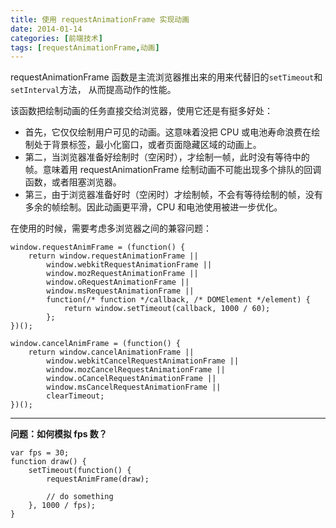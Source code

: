 ```yaml
---
title: 使用 requestAnimationFrame 实现动画
date: 2014-01-14
categories: [前端技术]
tags: [requestAnimationFrame,动画]
---
```


requestAnimationFrame 函数是主流浏览器推出来的用来代替旧的```setTimeout```和```setInterval```方法，
从而提高动作的性能。

该函数把绘制动画的任务直接交给浏览器，使用它还是有挺多好处：

* 首先，它仅仅绘制用户可见的动画。这意味着没把 CPU 或电池寿命浪费在绘制处于背景标签，最小化窗口，或者页面隐藏区域的动画上。
* 第二，当浏览器准备好绘制时（空闲时），才绘制一帧，此时没有等待中的帧。意味着用 requestAnimationFrame 绘制动画不可能出现多个排队的回调函数，或者阻塞浏览器。
* 第三，由于浏览器准备好时（空闲时）才绘制帧，不会有等待绘制的帧，没有多余的帧绘制。因此动画更平滑，CPU 和电池使用被进一步优化。

在使用的时候，需要考虑多浏览器之间的兼容问题：
```
window.requestAnimFrame = (function() {
	return window.requestAnimationFrame ||
		window.webkitRequestAnimationFrame ||
		window.mozRequestAnimationFrame ||
		window.oRequestAnimationFrame ||
		window.msRequestAnimationFrame ||
		function(/* function */callback, /* DOMElement */element) {
			return window.setTimeout(callback, 1000 / 60);
		};
})();

window.cancelAnimFrame = (function() {
	return window.cancelAnimationFrame ||
		window.webkitCancelRequestAnimationFrame ||
		window.mozCancelRequestAnimationFrame ||
		window.oCancelRequestAnimationFrame ||
		window.msCancelRequestAnimationFrame ||
		clearTimeout;
})();
```

---

**问题：如何模拟 fps 数？**
```
var fps = 30;
function draw() {
	setTimeout(function() {
        requestAnimFrame(draw);

        // do something
    }, 1000 / fps);
}
```
